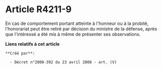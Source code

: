 # Article R4211-9

En cas de comportement portant atteinte à l'honneur ou à la probité, l'honorariat peut être retiré par décision du ministre
de la défense, après que l'intéressé a été mis à même de présenter ses observations.

**Liens relatifs à cet article**

	**Créé par**:

	  - Décret n°2008-392 du 23 avril 2008 - art. (V)
